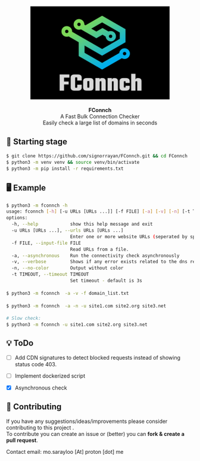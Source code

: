 <h3 align="center"><img src="media/logo.png" alt="logo" height="250px"></h3>

<p align="center">
    <b>FConnch</b><br>
    A Fast Bulk Connection Checker
    <br>Easily check a large list of domains in seconds
    <br>
</p>

## :blue_book: Starting stage
```bash
$ git clone https://github.com/signorrayan/FConnch.git && cd FConnch
$ python3 -m venv venv && source venv/bin/activate
$ python3 -m pip install -r requirements.txt
```

## :desktop_computer: Example
```bash
$ python3 -m fconnch -h
usage: fconnch [-h] [-u URLs [URLs ...]] [-f FILE] [-a] [-v] [-n] [-t TIMEOUT]
options:
  -h, --help            show this help message and exit
  -u URLs [URLs ...], --urls URLs [URLs ...]
                        Enter one or more website URLs (seperated by space).
  -f FILE, --input-file FILE
                        Read URLs from a file.
  -a, --asynchronous    Run the connectivity check asynchronously
  -v, --verbose         Shows if any error exists related to the dns resolve
  -n, --no-color        Output without color
  -t TIMEOUT, --timeout TIMEOUT
                        Set timeout - default is 3s

$ python3 -m fconnch  -a -v -f domain_list.txt

$ python3 -m fconnch  -a -n -u site1.com site2.org site3.net

# Slow check:
$ python3 -m fconnch -u site1.com site2.org site3.net
```


## :bulb: ToDo
- [ ] Add CDN signatures to detect blocked requests instead of showing status code 403.
- [ ] Implement dockerized script
- [x] Asynchronous check


## :trident: Contributing
If you have any suggestions/ideas/improvements please consider contributing to this project .\
To contribute you can create an issue or (better) you can **fork & create a pull request**.

Contact email: mo.sarayloo [At] proton [dot] me